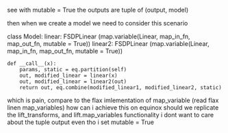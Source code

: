 see with mutable = True the outputs are tuple of (output, model)

then when we create a model we need to consider this scenario

class Model:
    linear: FSDPLinear (map.variable(Linear, map_in_fn, map_out_fn, mutable = True))
    linear2: FSDPLinear (map.variable(Linear, map_in_fn, map_out_fn, mutable = True))



    def __call__(x):
        params, static = eq.partition(self)
        out, modified_linear = linear(x)
        out, modified_linear = linear2(out)
        return out, eq.combine(modified_linear1, modified_linear2, static)


which is pain, compare to the flax imlementation of map_variable (read flax linen map_variables)
how can i achieve this on equinox
should we replicate the lift_transforms, and lift.map_variables functionality
i dont want to care about the tuple output even tho i set mutable = True

